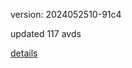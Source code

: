 version: 2024052510-91c4

updated 117 avds

[details](https://github.com/0x74f917491bfa7ebfa379/ali_avd_db/blob/master/change_log/2024/05/25/10/91c4.txt)